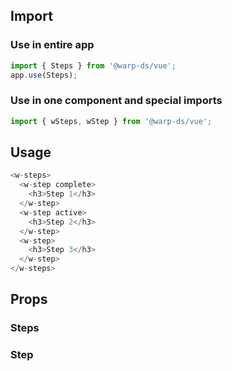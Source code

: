 ## Import

### Use in entire app

```js
import { Steps } from '@warp-ds/vue';
app.use(Steps);
```

### Use in one component and special imports

```js
import { wSteps, wStep } from '@warp-ds/vue';
```

## Usage

```js
<w-steps>
  <w-step complete>
    <h3>Step 1</h3>
  </w-step>
  <w-step active>
    <h3>Step 2</h3>
  </w-step>
  <w-step>
    <h3>Step 3</h3>
  </w-step>
</w-steps>
```

## Props

### Steps

<api-table type="vue" component="Steps" />

### Step

<api-table type="vue" component="Step" />
